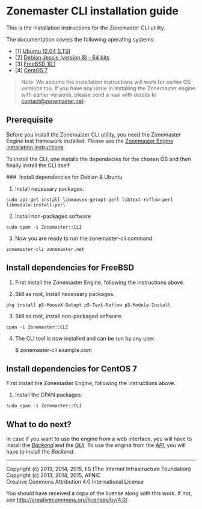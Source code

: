 # Zonemaster CLI installation guide

This is the installation instructions for the Zonemaster CLI utility.

The documentation covers the following operating systems:

 * [1] <a href="#Debian">Ubuntu 12.04 (LTS)</a>
 * [2] <a href="#Debian">Debian Jessie (version 8) - 64 bits</a>
 * [3] <a href="#FreeBSD">FreeBSD 10.1</a>
 * [4] <a href="#CentOS">CentOS 7 </a>

>
> Note: We assume the installation instructions will work for earlier OS
> versions too. If you have any issue in installing the Zonemaster engine with
> earlier versions, please send a mail with details to contact@zonemaster.net
>


## Prerequisite

Before you install the Zonemaster CLI utility, you need the
Zonemaster Engine test framework installed. Please see the
[Zonemaster Engine installation instructions](https://github.com/dotse/zonemaster-engine/blob/master/docs/installation.md).

To install the CLI, one installs the dependecies
for the chosen OS and then finally install the CLI itself.

### <a name="Debian"></a> Install dependencies for Debian & Ubuntu

1) Install necessary packages.

`sudo apt-get install libmoosex-getopt-perl libtext-reflow-perl libmodule-install-perl`

2) Install non-packaged software

`sudo cpan -i Zonemaster::CLI`

3) Now you are ready to run the zonemaster-cli command:

`zonemaster-cli zonemaster.net`


## <a name="FreeBSD"></a> Install dependencies for FreeBSD

1) First install the Zonemaster Engine, following the instructions above.

2) Still as root, install necessary packages.

`pkg install p5-MooseX-Getopt p5-Text-Reflow p5-Module-Install`

3) Still as root, install non-packaged software.

`cpan -i Zonemaster::CLI`

4) The CLI tool is now installed and can be run by any user.

    $ zonemaster-cli example.com


## <a name="CentOS"></a> Install dependencies for CentOS 7

First install the Zonemaster Engine, following the instructions above.

1) Install the CPAN packages.

`sudo cpan -i Zonemaster::CLI`


## What to do next?

In case if you want to use the engine from a web interface, you will have to install the
*[Backend](https://github.com/dotse/zonemaster-backend/blob/master/docs/installation.md)*
and the *[GUI](https://github.com/dotse/zonemaster-gui/blob/master/docs/installation.md)*.
To use the engine from the *[API](https://github.com/dotse/zonemaster-backend/blob/master/docs/API.md)*,
you will have to install the *Backend*.


-------

Copyright (c) 2013, 2014, 2015, IIS (The Internet Infrastructure Foundation)  
Copyright (c) 2013, 2014, 2015, AFNIC  
Creative Commons Attribution 4.0 International License

You should have received a copy of the license along with this
work.  If not, see <http://creativecommons.org/licenses/by/4.0/>.
